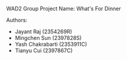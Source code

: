WAD2 Group Project
Name: What's For Dinner

Authors:
- Jayant Raj (2354269R)
- Mingchen Sun (2397828S)
- Yash Chakrabarti (2353911C)
- Tianyu Cui (2397867C)
